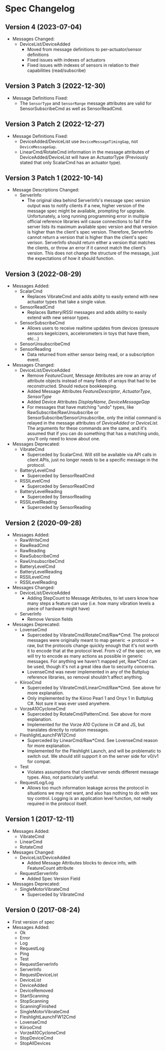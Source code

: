 # Spec Changelog

## Version 4 (2023-07-04)

- Messages Changed:
  - DeviceList/DeviceAdded
    - Moved from message definitions to per-actuator/sensor definitions
    - Fixed issues with indexes of actuators
    - Fixed issues with indexes of sensors in relation to their capabilities (read/subscribe)

## Version 3 Patch 3 (2022-12-30)

- Message Definitions Fixed:
  - The `SensorType` and `SensorRange` message attributes are valid for SensorSubscribeCmd as well
    as SensorReadCmd.

## Version 3 Patch 2 (2022-12-27)

- Message Definitions Fixed:
  - DeviceAdded/DeviceList use `DeviceMessageTimingGap`, not `DeviceMessageGap`.
  - LinearCmd/RotateCmd information in the message attributes of DeviceAdded/DeviceList will have an
    ActuatorType (Previously stated that only ScalarCmd has an actuator type).

## Version 3 Patch 1 (2022-10-14)

- Message Descriptions Changed:
  - ServerInfo
    - The original idea behind ServerInfo's message spec version output was to notify clients if a
      new, higher version of the message spec might be available, prompting for upgrade.
      Unfortunately, a long running programming error in multiple official reference libraries will
      cause connections to fail if the server lists its maximum available spec version and that
      version is higher than the client's spec version. Therefore, ServerInfo cannot return a
      version that is higher than the client's spec verison. ServerInfo should return either a
      version that matches the clients, or throw an error if it cannot match the client's version.
      This does not change the structure of the message, just the expectations of how it should
      function.

## Version 3 (2022-08-29)

- Messages Added:
  - ScalarCmd
    - Replaces VibrateCmd and adds ability to easily extend with new actuator types that take a
      single value.
  - SensorReadCmd
    - Replaces Battery/RSSI messages and adds ability to easily extend with new sensor types.
  - SensorSubscribeCmd
    - Allows users to receive realtime updates from devices (pressure sensors kegelcizers,
      accelerometers in toys that have them, etc...)
  - SensorUnsubscribeCmd
  - SensorReading
    - Data returned from either sensor being read, or a subscription event.
- Messages Changed:
  - DeviceList/DeviceAdded
    - Remove _FeatureCount_, Message Attributes are now an array of attribute objects instead of
      many fields of arrays that had to be reconstructed. Should reduce bookkeeping.
    - Added Message Attributes _FeatureDescriptor_, _ActuatorType_, _SensorType_
    - Added Device Attributes _DisplayName_, _DeviceMessageGap_
    - For messages that have matching "undo" types, like RawSubscribe/RawUnsubscribe or
      SensorSubscribe/SensorUnsubscribe, only the initial command is relayed in the message attributes of _DeviceAdded_ or _DeviceList_. The arguments for these commands are the same, and it's assumed that if you can do something that has a matching undo, you'll only need to know about one.
- Messages Deprecated:
  - VibrateCmd
    - Superceded by ScalarCmd. Will still be available via API calls in client APIs, just no longer
      needs to be a specific message in the protocol.
  - BatteryLevelCmd
    - Superceded by SensorReadCmd
  - RSSILevelCmd
    - Superceded by SensorReadCmd
  - BatteryLevelReading
    - Superceded by SensorReading
  - RSSILevelReading
    - Superceded by SensorReading

## Version 2 (2020-09-28)

- Messages Added:
  - RawWriteCmd
  - RawReadCmd
  - RawReading
  - RawSubscribeCmd
  - RawUnsubscribeCmd
  - BatteryLevelCmd
  - BatteryLevelReading
  - RSSILevelCmd
  - RSSILevelReading
- Messages Changed:
  - DeviceList/DeviceAdded
    - Adding StepCount to Message Attributes, to let users know how
      many steps a feature can use (i.e. how many vibration levels a
      piece of hardware might have)
  - ServerInfo
    - Remove Version fields
- Messages Deprecated:
  - LovenseCmd
    - Superceded by VibrateCmd/RotateCmd/Raw\*Cmd. The protocol messages were originally meant to
      map generic -> protocol -> raw, but the protocols change quickly enough that it's not worth it
      to encode that at the protocol level. From v2 of the spec on, we will try to encode as many
      actions as possible in generic messages. For anything we haven't mapped yet, Raw\*Cmd can be
      used, though it's not a great idea due to security concerns.
    - LovenseCmd was never implemented in any of the Buttplug reference libraries, so removal
      shouldn't affect anything.
  - KiirooCmd
    - Superceded by VibrateCmd/LinearCmd/Raw*Cmd. See above for more explanation.
    - Only implemented by the Kiiroo Pearl 1 and Onyx 1 in Buttplug C#. Not sure it was ever used
      anywhere.
  - VorzeA10CycloneCmd
    - Superceded by RotateCmd/PatternCmd. See above for more explanation.
    - Implemented for the Vorze A10 Cyclone in C# and JS, but translates directly to rotation
      messages.
  - FleshlightLaunchFW12Cmd
    - Superceded by LinearCmd/Raw\*Cmd. See LovenseCmd reason for more explanation.
    - Implemented for the Fleshlight Launch, and will be problematic to switch out. We should still
      support it on the server side for v0/v1 for compat.
  - Test
    - Violates assumptions that client/server sends different message types. Also, not particularly
      useful.
  - RequestLog/Log
    - Allows too much information leakage across the protocol in situations we may not want, and
      also has nothing to do with sex toy control. Logging is an application level function, not
      really required in the protocol itself.

## Version 1 (2017-12-11)

- Messages Added:
  - VibrateCmd
  - LinearCmd
  - RotateCmd
- Messages Changed:
  - DeviceList/DeviceAdded
    - Added Message Attributes blocks to device info, with FeatureCount attribute
  - RequestServerInfo
    - Added Spec Version Field
- Messages Deprecated:
  - SingleMotorVibrateCmd
    - Superceded by VibrateCmd

## Version 0 (2017-08-24)

- First version of spec
- Messages Added:
  - Ok
  - Error
  - Log
  - RequestLog
  - Ping
  - Test
  - RequestServerInfo
  - ServerInfo
  - RequestDeviceList
  - DeviceList
  - DeviceAdded
  - DeviceRemoved
  - StartScanning
  - StopScanning
  - ScanningFinished
  - SingleMotorVibrateCmd
  - FleshlightLaunchFW12Cmd
  - LovenseCmd
  - KiirooCmd
  - VorzeA10CycloneCmd
  - StopDeviceCmd
  - StopAllDevices
